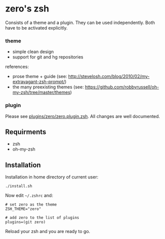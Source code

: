 # zero's zsh

Consists of a theme and a plugin. They can be used independently. Both have to be activated explicitly.

### theme

* simple clean design
* support for git and hg repositories

references:

* prose theme + guide (see: http://stevelosh.com/blog/2010/02/my-extravagant-zsh-prompt/)
* the many preexisting themes (see: https://github.com/robbyrussell/oh-my-zsh/tree/master/themes)

### plugin

Please see [plugins/zero/zero.plugin.zsh](master/plugins/zero/zero.plugin.zsh). All changes are well documented.


## Requirments

* zsh
* oh-my-zsh

## Installation

Installation in home directory of current user:

    ./install.sh

Now edit `~/.zshrc` and:

    # set zero as the theme
    ZSH_THEME="zero"

    # add zero to the list of plugins
    plugins=(git zero)

Reload your zsh and you are ready to go.
